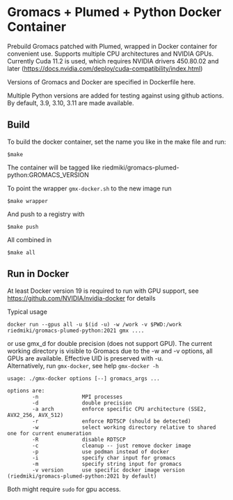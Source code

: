 # Gromacs + Plumed + Python Docker Container

Prebuild Gromacs patched with Plumed, wrapped in Docker container for convenient use. Supports multiple CPU architectures and NVIDIA GPUs.
Currently Cuda 11.2 is used, which requires NVIDIA drivers 450.80.02 and later (https://docs.nvidia.com/deploy/cuda-compatibility/index.html)

Versions of Gromacs and Docker are specified in Dockerfile here.

Multiple Python versions are added for testing against using github actions.  
By default, 3.9, 3.10, 3.11 are made available.

## Build

To build the docker container, set the name you like in the make file and run:

	$make

The container will be tagged like riedmiki/gromacs-plumed-python:GROMACS_VERSION  

To point the wrapper `gmx-docker.sh` to the new image run  

	$make wrapper

And push to a registry with

	$make push

All combined in

	$make all


## Run in Docker

At least Docker version 19 is required to run with GPU support, see https://github.com/NVIDIA/nvidia-docker for details

Typical usage

	docker run --gpus all -u $(id -u) -w /work -v $PWD:/work riedmiki/gromacs-plumed-python:2021 gmx ....

or use gmx_d for double precision (does not support GPU). The current working directory is visible to Gromacs due to the -w and -v options, all GPUs are available.
Effective UID is preserved with -u.  
Alternatively, run `gmx-docker`, see help `gmx-docker -h`

```
usage: ./gmx-docker options [--] gromacs_args ...

options are:
        -n              MPI processes
        -d              double precision
        -a arch         enforce specific CPU architecture (SSE2, AVX2_256, AVX_512)
        -r              enforce RDTSCP (should be detected)
        -w              select working directory relative to shared one for current enumeration
        -R              disable RDTSCP
        -c              cleanup -- just remove docker image 
        -p              use podman instead of docker
        -i              specify char input for gromacs
        -m              specify string input for gromacs
        -v version      use specific docker image version (riedmiki/gromacs-plumed-python:2021 by default)
```

Both might require `sudo` for gpu access.



